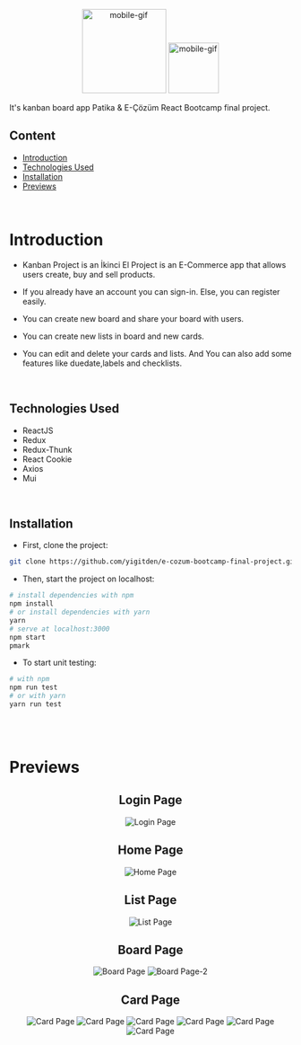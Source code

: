 <p align="center">
 
<img src="previews/ecozum.jpeg" alt="mobile-gif" width="150"/>
<img src="previews/Patika-Logo.png" alt="mobile-gif" width="90"/>
</p>

It's kanban board app Patika & E-Çözüm React Bootcamp final project.

 

## Content

- [Introduction](#introduction)
- [Technologies Used](#technologies-used)
- [Installation](#installation)
- [Previews](#previews) 

<br>

# Introduction

- Kanban Project is an 
İkinci El Project is an E-Commerce app that allows users create, buy and sell products.

- If you already have an account you can sign-in. Else, you can register easily.
- You can create new board and share your board with users.
- You can create new lists in board and new cards.
- You can edit and delete your cards and lists. And You can also add some features like duedate,labels and checklists.
 

<br>

## Technologies Used

- ReactJS
- Redux
- Redux-Thunk
- React Cookie
- Axios
- Mui

<br>

## Installation

- First, clone the project:

```sh
git clone https://github.com/yigitden/e-cozum-bootcamp-final-project.git
```

- Then, start the project on localhost:

```bash
# install dependencies with npm
npm install
# or install dependencies with yarn
yarn
# serve at localhost:3000
npm start
pmark
```

- To start unit testing:

```bash
# with npm
npm run test
# or with yarn
yarn run test
```

<br>
<br>

# Previews

<center>

## Login Page

![Login Page](previews/loginpage.png)

## Home Page

![Home Page](previews/homepage1.png)

## List Page

![List Page](previews/Listpage.png)

## Board Page

![Board Page](previews/BOARBOARD.png)
![Board Page-2](previews/boardpage.png)

##  Card Page

![Card Page](previews/CARDS.png)
![Card Page](previews/cardpage.png)
![Card Page](previews/CHECKLIST.png)
![Card Page](previews/COMMENTPAGE.png)
![Card Page](previews/editedboard.png)
![Card Page](previews/memberarea.png)